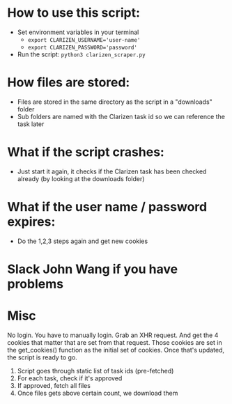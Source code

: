 # How to use this script:

* Set environment variables in your terminal
  * `export CLARIZEN_USERNAME='user-name'`
  * `export CLARIZEN_PASSWORD='password'`
* Run the script: `python3 clarizen_scraper.py`

# How files are stored:
- Files are stored in the same directory as the script in a "downloads" folder
- Sub folders are named with the Clarizen task id so we can reference the task later

# What if the script crashes:
- Just start it again, it checks if the Clarizen task has been checked already
  (by looking at the downloads folder)

# What if the user name / password expires:
- Do the 1,2,3 steps again and get new cookies

# Slack John Wang if you have problems


# Misc

No login. You have to manually login. Grab an XHR request.
And get the 4 cookies that matter that are set from that request.
Those cookies are set in the get_cookies() function as the initial
set of cookies.
Once that's updated, the script is ready to go.

1. Script goes through static list of task ids (pre-fetched)
2. For each task, check if it's approved
3. If approved, fetch all files
4. Once files gets above certain count, we download them
